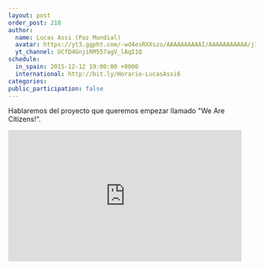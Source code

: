 ```yaml
---
layout: post
order_post: 218
author:
  name: Lucas Assi (Paz Mundial)
  avatar: https://yt3.ggpht.com/-wd4esRXXszo/AAAAAAAAAAI/AAAAAAAAAAA/j1eRnRV536g/s88-c-k-no/photo.jpg
  yt_channel: UCfD4GnjiRM557agV_lAqI1Q
schedule:
  in_spain: 2015-12-12 19:00:00 +0000
  international: http://bit.ly/Horario-LucasAssi6
categories:
public_participation: false
---
```

Hablaremos del proyecto que queremos empezar llamado "We Are Citizens!".

<iframe width="475" height="267" src="https://www.youtube.com/embed/Jc8nZ87tntY" frameborder="0" allowfullscreen></iframe>
